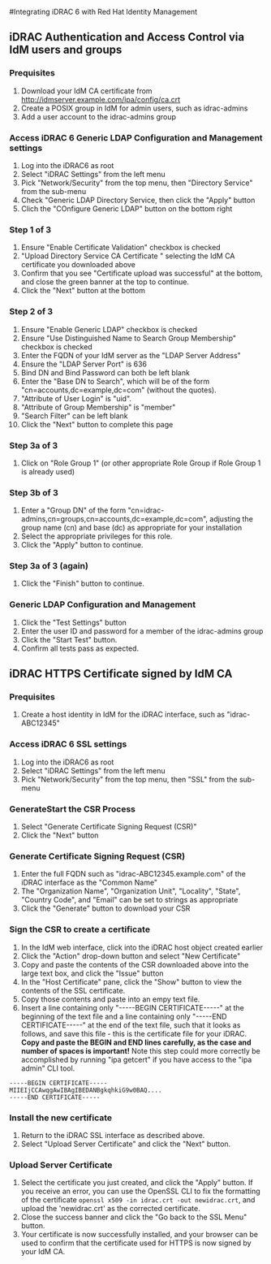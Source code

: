 #Integrating iDRAC 6 with Red Hat Identity Management

## iDRAC Authentication and Access Control via IdM users and groups

### Prequisites
1. Download your IdM CA certificate from http://idmserver.example.com/ipa/config/ca.crt
1. Create a POSIX group in IdM for admin users, such as idrac-admins
1. Add a user account to the idrac-admins group

### Access iDRAC 6 Generic LDAP Configuration and Management settings
1. Log into the iDRAC6 as root
1. Select "iDRAC Settings" from the left menu
1. Pick "Network/Security" from the top menu, then "Directory Service" from the sub-menu
1. Check "Generic LDAP Directory Service, then click the "Apply" button
1. Clich the "COnfigure Generic LDAP" button on the bottom right

### Step 1 of 3
1. Ensure "Enable Certificate Validation" checkbox is checked
1. "Upload Directory Service CA Certificate	" selecting the IdM CA certificate you downloaded above
1. Confirm that you see "Certificate upload was successful" at the bottom, and close the green banner at the top to continue.
1. Click the "Next" button at the bottom

### Step 2 of 3
1. Ensure "Enable Generic LDAP" checkbox is checked
1. Ensure "Use Distinguished Name to Search Group Membership" checkbox is checked
1. Enter the FQDN of your IdM server as the "LDAP Server Address"
1. Ensure the "LDAP Server Port" is 636
1. Bind DN and Bind Password can both be left blank
1. Enter the "Base DN to Search", which will be of the form "cn=accounts,dc=example,dc=com" (without the quotes).
1. "Attribute of User Login" is "uid".
1. "Attribute of Group Membership" is "member"
1. "Search Filter" can be left blank
1. Click the "Next" button to complete this page

### Step 3a of 3
1. Click on "Role Group 1" (or other appropriate Role Group if Role Group 1 is already used)

### Step 3b of 3
1. Enter a "Group DN" of the form "cn=idrac-admins,cn=groups,cn=accounts,dc=example,dc=com", adjusting the group name (cn) and base (dc) as appropriate for your installation
1. Select the appropriate privileges for this role.
1. Click the "Apply" button to continue.

### Step 3a of 3 (again)
1. Click the "Finish" button to continue.

### Generic LDAP Configuration and Management
1. Click the "Test Settings" button
1. Enter the user ID and password for a member of the idrac-admins group
1. Click the "Start Test" button.
1. Confirm all tests pass as expected.

## iDRAC HTTPS Certificate signed by IdM CA
### Prequisites
1. Create a host identity in IdM for the iDRAC interface, such as "idrac-ABC12345"

### Access iDRAC 6 SSL settings
1. Log into the iDRAC6 as root
1. Select "iDRAC Settings" from the left menu
1. Pick "Network/Security" from the top menu, then "SSL" from the sub-menu

### GenerateStart the CSR Process
1. Select "Generate Certificate Signing Request (CSR)"
1. Click the "Next" button

### Generate Certificate Signing Request (CSR)
1. Enter the full FQDN such as "idrac-ABC12345.example.com" of the iDRAC interface as the "Common Name"
1. The "Organization Name", "Organization Unit", "Locality", "State", "Country Code", and "Email" can be set to strings as appropriate
1. Click the "Generate" button to download your CSR

### Sign the CSR to create a certificate
1. In the IdM web interface, click into the iDRAC host object created earlier
1. Click the "Action" drop-down button and select "New Certificate"
1. Copy and paste the contents of the CSR downloaded above into the large text box, and click the "Issue" button
1. In the "Host Certificate" pane, click the "Show" button to view the contents of the SSL certificate.
1. Copy those contents and paste into an empy text file.
1. Insert a line containing only "-----BEGIN CERTIFICATE-----" at the beginning of the text file and a line containing only "-----END CERTIFICATE-----" at the end of the text file, such that it looks as follows, and save this file - this is the certificate file for your iDRAC.  **Copy and paste the BEGIN and END lines carefully, as the case and number of spaces is important!** Note this step could more correctly be accomplished by running "ipa getcert" if you have access to the "ipa admin" CLI tool.
```
-----BEGIN CERTIFICATE-----
MIIEIjCCAwqgAwIBAgIBEDANBgkqhkiG9w0BAQ....
-----END CERTIFICATE-----
```

### Install the new certificate
1. Return to the iDRAC SSL interface as described above.
1. Select "Upload Server Certificate" and click the "Next" button.

### Upload Server Certificate
1. Select the certificate you just created, and click the "Apply" button.  If you receive an error, you can use the OpenSSL CLI to fix the formatting of the certificate ```openssl x509 -in idrac.crt -out newidrac.crt```, and upload the 'newidrac.crt' as the corrected certificate.
1. Close the success banner and click the "Go back to the SSL Menu" button.
1. Your certificate is now successfully installed, and your browser can be used to confirm that the certificate used for HTTPS is now signed by your IdM CA.
